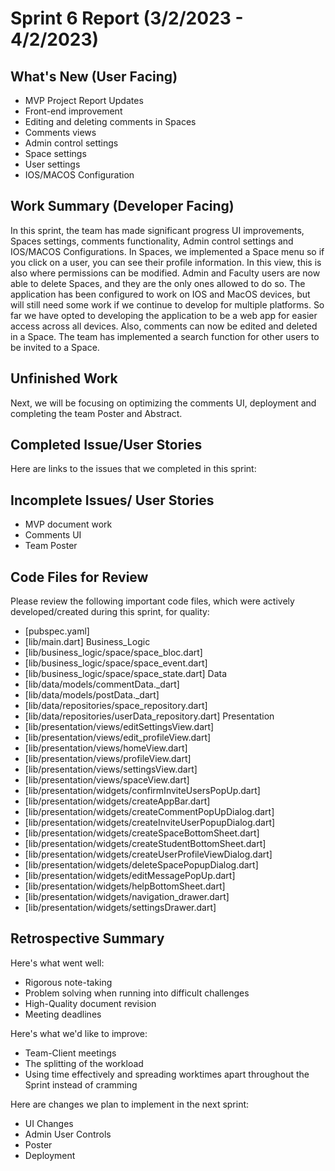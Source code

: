 # Sprint 6 Report (3/2/2023 - 4/2/2023)

## What's New (User Facing)
* MVP Project Report Updates
* Front-end improvement
* Editing and deleting comments in Spaces
* Comments views
* Admin control settings
* Space settings
* User settings
* IOS/MACOS Configuration

## Work Summary (Developer Facing)
In this sprint, the team has made significant progress UI improvements, Spaces settings, comments functionality, Admin control settings and IOS/MACOS Configurations. In Spaces, we implemented a Space menu so if you click on a user, you can see their profile information. In this view, this is also where permissions can be modified. Admin and Faculty users are now able to delete Spaces, and they are the only ones allowed to do so. The application has been configured to work on IOS and MacOS devices, but will still need some work if we continue to develop for multiple platforms. So far we have opted to developing the application to be a web app for easier access across all devices. Also, comments can now be edited and deleted in a Space. The team has implemented a search function for other users to be invited to a Space.

## Unfinished Work
Next, we will be focusing on optimizing the comments UI, deployment and completing the team Poster and Abstract.


## Completed Issue/User Stories
Here are links to the issues that we completed in this sprint:

## Incomplete Issues/ User Stories
* MVP document work
* Comments UI
* Team Poster

## Code Files for Review
Please review the following important code files, which were actively developed/created during this sprint, for quality:
 * [pubspec.yaml]
 * [lib/main.dart]
 Business_Logic
 * [lib/business_logic/space/space_bloc.dart]
 * [lib/business_logic/space/space_event.dart]
 * [lib/business_logic/space/space_state.dart]
 Data
 * [lib/data/models/commentData._dart]
 * [lib/data/models/postData._dart]
 * [lib/data/repositories/space_repository.dart]
 * [lib/data/repositories/userData_repository.dart]
 Presentation
 * [lib/presentation/views/editSettingsView.dart]
 * [lib/presentation/views/edit_profileView.dart]
 * [lib/presentation/views/homeView.dart]
 * [lib/presentation/views/profileView.dart]
 * [lib/presentation/views/settingsView.dart]
 * [lib/presentation/views/spaceView.dart] 
 * [lib/presentation/widgets/confirmInviteUsersPopUp.dart]
 * [lib/presentation/widgets/createAppBar.dart]
 * [lib/presentation/widgets/createCommentPopUpDialog.dart]
 * [lib/presentation/widgets/createInviteUserPopupDialog.dart]
 * [lib/presentation/widgets/createSpaceBottomSheet.dart]
 * [lib/presentation/widgets/createStudentBottomSheet.dart]
 * [lib/presentation/widgets/createUserProfileViewDialog.dart]
 * [lib/presentation/widgets/deleteSpacePopupDialog.dart]
 * [lib/presentation/widgets/editMessagePopUp.dart]
 * [lib/presentation/widgets/helpBottomSheet.dart]
 * [lib/presentation/widgets/navigation_drawer.dart]
 * [lib/presentation/widgets/settingsDrawer.dart]

## Retrospective Summary
Here's what went well:
 * Rigorous note-taking
 * Problem solving when running into difficult challenges
 * High-Quality document revision
 * Meeting deadlines

Here's what we'd like to improve:
 * Team-Client meetings
 * The splitting of the workload
 * Using time effectively and spreading worktimes apart throughout the Sprint instead of cramming

Here are changes we plan to implement in the next sprint:
 * UI Changes
 * Admin User Controls
 * Poster 
 * Deployment